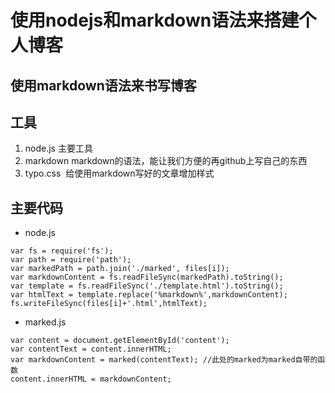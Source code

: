 # 使用nodejs和markdown语法来搭建个人博客
## 使用markdown语法来书写博客
## 工具
1. node.js  主要工具
2. markdown  markdown的语法，能让我们方便的再github上写自己的东西
3. typo.css  给使用markdown写好的文章增加样式
## 主要代码
* node.js
```
var fs = require('fs');
var path = require('path');
var markedPath = path.join('./marked', files[i]);
var markdownContent = fs.readFileSync(markedPath).toString();
var template = fs.readFileSync('./template.html').toString();
var htmlText = template.replace('%markdown%',markdownContent);
fs.writeFileSync(files[i]+'.html',htmlText);
```
* marked.js
```
var content = document.getElementById('content');
var contentText = content.innerHTML;
var markdownContent = marked(contentText); //此处的marked为marked自带的函数
content.innerHTML = markdownContent;
```
